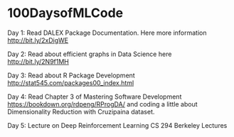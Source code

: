# 100DaysofMLCode

Day 1: Read DALEX Package Documentation. Here more information http://bit.ly/2xDigWE

Day 2: Read about efficient graphs in Data Science here http://bit.ly/2N9f1MH

Day 3: Read about R Package Development http://stat545.com/packages00_index.html

Day 4: Read Chapter 3 of Mastering Software Development https://bookdown.org/rdpeng/RProgDA/ and coding a little about Dimensionality Reduction with Cruzipaina dataset. 

Day 5: Lecture on Deep Reinforcement Learning CS 294 Berkeley Lectures 
